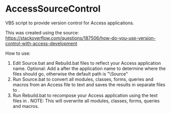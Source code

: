 # AccessSourceControl
VBS script to provide version control for Access applications.

This was created using the source: https://stackoverflow.com/questions/187506/how-do-you-use-version-control-with-access-development

How to use:
1. Edit Source.bat and Rebuild.bat files to reflect your Access application name. Optional: Add a <path> after the application name to determine where the files should go, otherwise the default path is "\Source"
2. Run Source.bat to convert all modules, classes, forms, queries and macros from an Access file to text and saves the results in separate files to <path>.
3. Run Rebuild.bat to recompose your Access application using the text files in <path>. NOTE: This will overwrite all modules, classes, forms, queries and macros.
